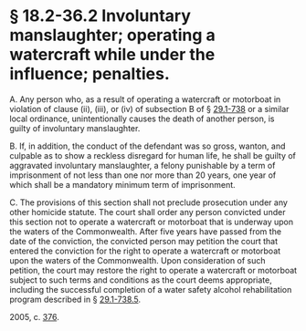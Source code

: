 # § 18.2-36.2 Involuntary manslaughter; operating a watercraft while under the influence; penalties.

<p>A. Any person who, as a result of operating a watercraft or motorboat in violation of clause (ii), (iii), or (iv) of subsection B of § <a href='http://law.lis.virginia.gov/vacode/29.1-738/'>29.1-738</a> or a similar local ordinance, unintentionally causes the death of another person, is guilty of involuntary manslaughter.</p><p>B. If, in addition, the conduct of the defendant was so gross, wanton, and culpable as to show a reckless disregard for human life, he shall be guilty of aggravated involuntary manslaughter, a felony punishable by a term of imprisonment of not less than one nor more than 20 years, one year of which shall be a mandatory minimum term of imprisonment.</p><p>C. The provisions of this section shall not preclude prosecution under any other homicide statute. The court shall order any person convicted under this section not to operate a watercraft or motorboat that is underway upon the waters of the Commonwealth. After five years have passed from the date of the conviction, the convicted person may petition the court that entered the conviction for the right to operate a watercraft or motorboat upon the waters of the Commonwealth. Upon consideration of such petition, the court may restore the right to operate a watercraft or motorboat subject to such terms and conditions as the court deems appropriate, including the successful completion of a water safety alcohol rehabilitation program described in § <a href='http://law.lis.virginia.gov/vacode/29.1-738.5/'>29.1-738.5</a>.</p><p>2005, c. <a href='http://lis.virginia.gov/cgi-bin/legp604.exe?051+ful+CHAP0376'>376</a>.</p>